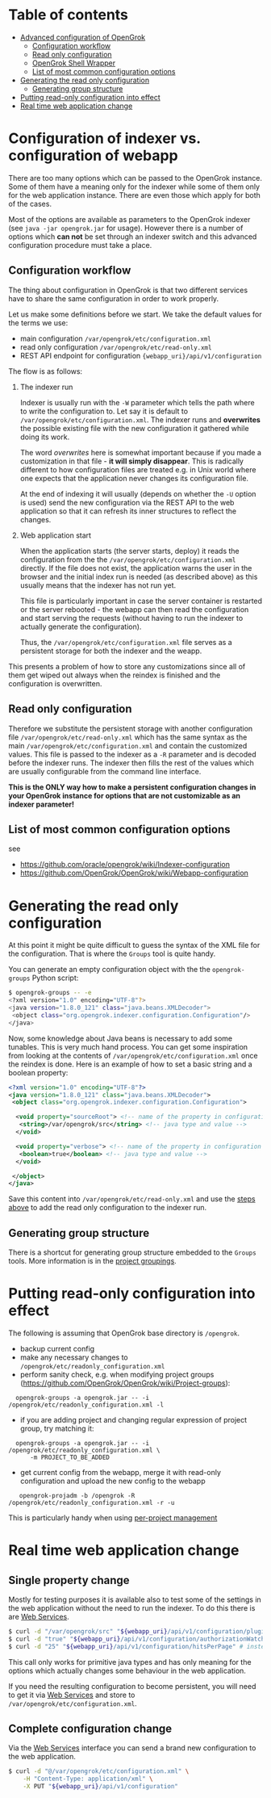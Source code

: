 # Table of contents

<!-- toc -->

- [Advanced configuration of OpenGrok](#advanced-configuration-of-opengrok)
  * [Configuration workflow](#configuration-workflow)
  * [Read only configuration](#read-only-configuration)
  * [OpenGrok Shell Wrapper](#opengrok-shell-wrapper)
  * [List of most common configuration options](#list-of-most-common-configuration-options)
- [Generating the read only configuration](#generating-the-read-only-configuration)
  * [Generating group structure](#generating-group-structure)
- [Putting read-only configuration into effect](#putting-read-only-configuration-into-effect)
- [Real time web application change](#real-time-web-application-change)

<!-- tocstop -->

# Configuration of indexer vs. configuration of webapp

There are too many options which can be passed to the OpenGrok instance. Some of them have a meaning only for the indexer while some of them only for the web application instance. There are even those which apply for both of the cases.

Most of the options are available as parameters to the OpenGrok indexer (see `java -jar opengrok.jar` for usage). However there is a number of options which **can not** be set through an indexer switch and this advanced configuration procedure must take a place.

## Configuration workflow

The thing about configuration in OpenGrok is that two different services have to share the same configuration in order to work properly.

Let us make some definitions before we start. We take the default values for the terms we use:

 - main configuration `/var/opengrok/etc/configuration.xml`
 - read only configuration `/var/opengrok/etc/read-only.xml`
 - REST API endpoint for configuration `{webapp_uri}/api/v1/configuration`

The flow is as follows:

1. The indexer run
  
    Indexer is usually run with the `-W` parameter which tells the path where to write the configuration to. Let say it is default to `/var/opengrok/etc/configuration.xml`. The indexer runs and **overwrites** the possible existing file with the new configuration it gathered while doing its work.

    The word *overwrites* here is somewhat important because if you made a customization in that file - **it will simply disappear**. This is radically different to how configuration files are treated e.g. in Unix world where one expects that the application never changes its configuration file.

    At the end of indexing it will usually (depends on whether the `-U` option is used) send the new configuration via the REST API to the web application so that it can refresh its inner structures to reflect the changes.

2. Web application start
  
    When the application starts (the server starts, deploy) it reads the configuration from the the `/var/opengrok/etc/configuration.xml` directly. If the file does not exist, the application warns the user in the browser and the initial index run is needed (as described above) as this usually means that the indexer has not run yet.

    This file is particularly important in case the server container is restarted or the server rebooted - the webapp can then read the configuration and start serving the requests (without having to run the indexer to actually generate the configuration).

    Thus, the `/var/opengrok/etc/configuration.xml` file serves as a persistent storage for both the indexer and the weapp.

This presents a problem of how to store any customizations since all of them get wiped out always when the reindex is finished and the configuration is overwritten.

## Read only configuration

Therefore we substitute the persistent storage with another configuration file `/var/opengrok/etc/read-only.xml` which has the same syntax as the main `/var/opengrok/etc/configuration.xml` and contain the customized values. This file is passed to the indexer as a `-R` parameter and is decoded before the indexer runs. The indexer then fills the rest of the values which are usually configurable from the command line interface.

**This is the ONLY way how to make a persistent configuration changes in your OpenGrok instance for options that are not customizable as an indexer parameter!**

## List of most common configuration options

see
  - https://github.com/oracle/opengrok/wiki/Indexer-configuration
  - https://github.com/OpenGrok/OpenGrok/wiki/Webapp-configuration

# Generating the read only configuration

At this point it might be quite difficult to guess the syntax of the XML file for the configuration. That is where the `Groups` tool is quite handy.

You can generate an empty configuration object with the the `opengrok-groups` Python script:

```bash
$ opengrok-groups -- -e
<?xml version="1.0" encoding="UTF-8"?>
<java version="1.8.0_121" class="java.beans.XMLDecoder">
 <object class="org.opengrok.indexer.configuration.Configuration"/>
</java>
```

Now, some knowledge about Java beans is necessary to add some tunables. This is very much hand process. You can get some inspiration from looking at the contents of `/var/opengrok/etc/configuration.xml` once the reindex is done. Here is an example of how to set a basic string and a boolean property:

```xml
<?xml version="1.0" encoding="UTF-8"?>
<java version="1.8.0_121" class="java.beans.XMLDecoder">
 <object class="org.opengrok.indexer.configuration.Configuration">

  <void property="sourceRoot"> <!-- name of the property in configuration -->
   <string>/var/opengrok/src</string> <!-- java type and value -->
  </void>

  <void property="verbose"> <!-- name of the property in configuration -->
   <boolean>true</boolean> <!-- java type and value -->
  </void>

 </object>
</java>
```

Save this content into `/var/opengrok/etc/read-only.xml` and use the [steps above](#read-only-configuration) to add the read only configuration to the indexer run.

## Generating group structure

There is a shortcut for generating group structure embedded to the `Groups` tools. More information is in the [project groupings](https://github.com/OpenGrok/OpenGrok/wiki/Project-groups).

# Putting read-only configuration into effect

The following is assuming that OpenGrok base directory is `/opengrok`.

- backup current config
- make any necessary changes to `/opengrok/etc/readonly_configuration.xml`
- perform sanity check, e.g. when modifying project groups (https://github.com/OpenGrok/OpenGrok/wiki/Project-groups):
```
  opengrok-groups -a opengrok.jar -- -i /opengrok/etc/readonly_configuration.xml -l
```
- if you are adding project and changing regular expression of project group, try matching it: 
```
  opengrok-groups -a opengrok.jar -- -i /opengrok/etc/readonly_configuration.xml \
      -m PROJECT_TO_BE_ADDED
```
- get current config from the webapp, merge it with read-only configuration and upload the new config to the webapp
```
   opengrok-projadm -b /opengrok -R /opengrok/etc/readonly_configuration.xml -r -u
```

This is particularly handy when using [per-project management ](https://github.com/OpenGrok/OpenGrok/wiki/Per-project-management)

# Real time web application change

## Single property change

Mostly for testing purposes it is available also to test some of the settings in the web application without the need to run the indexer. To do this there is are [Web Services](https://github.com/oracle/opengrok/wiki/Web-services).

```bash
$ curl -d "/var/opengrok/src" "${webapp_uri}/api/v1/configuration/pluginDirectory"
$ curl -d "true" "${webapp_uri}/api/v1/configuration/authorizationWatchdogEnabled"
$ curl -d "25" "${webapp_uri}/api/v1/configuration/hitsPerPage" # instead of 10
```

This call only works for primitive java types and has only meaning for the options which actually changes some behaviour in the web application.

If you need the resulting configuration to become persistent, you will need to get it via [Web Services](https://github.com/oracle/opengrok/wiki/Web-services) and store to `/var/opengrok/etc/configuration.xml`.

## Complete configuration change
  
Via the [Web Services](https://github.com/oracle/opengrok/wiki/Web-services) interface you can send a brand new configuration to the web application.

```bash
$ curl -d "@/var/opengrok/etc/configuration.xml" \
    -H "Content-Type: application/xml" \
    -X PUT "${webapp_uri}/api/v1/configuration"
```
